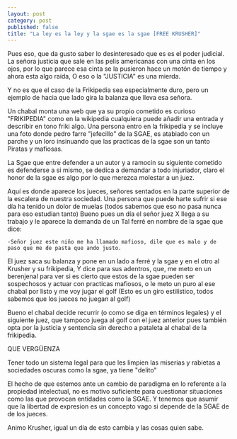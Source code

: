 ```yaml
---
layout: post
category: post
published: false
title: "La ley es la ley y la sgae es la sgae [FREE KRUSHER]"
---
```


Pues eso, que da gusto saber lo desinteresado que es es el poder judicial. La señora justicia que sale en las pelis americanas con una cinta en los ojos, por lo que parece esa cinta  se la pusieron hace un motón de tiempo y ahora esta algo raída, O eso o la "JUSTICIA" es una mierda.

Y no es que el caso de la Frikipedia sea especialmente duro, pero un ejemplo de hacia que lado gira la balanza que lleva esa señora. 

Un chabal monta una web que ya su propio cometido es curioso "FRIKIPEDIA" como en la wikipedia cualquiera puede añadir una entrada y describir en tono friki algo. Una persona entro en la frikipedia y se incluye una foto donde pedro farre "jefecillo" de la SGAE, es atabiado con un parche y un loro insinuando que las practicas de la sgae son un tanto Piratas y mafiosas. 

La Sgae que entre defender a un autor y a ramocin su siguiente cometido es defenderse a si mismo, se dedica a demandar a todo injuriador, claro el honor de la sgae es algo por lo que merezca molestar a un juez.

Aquí es donde aparece los jueces, señores sentados en la parte superior de la escalera de nuestra sociedad. Una persona que puede harte sufrir si ese día ha tenido un dolor de muelas (todos sabemos que eso no pasa nunca para eso estudian tanto) Bueno pues un día el señor juez X llega a su trabajo y le aparece la demanda de un Tal ferré en nombre de la sgae que dice:

    -Señor juez este niño me ha llamado mafioso, dile que es malo y de paso que me de pasta que ando justo. 

El juez saca su balanza y pone en un lado a ferré y la sgae y en el otro al Krusher y su frikipedia, Y dice para sus adentros, que, me meto en un berenjenal para ver si es cierto que estos de la sgae pueden ser sospechosos y actuar con practicas mafiosos, o le meto un puro al ese chabal por listo y me voy jugar el golf (Esto es un giro estilístico, todos sabemos que los jueces no juegan al golf)  

Bueno el chabal decide recurrir (o como se diga en términos legales) y el siguiente juez, que tampoco juega al golf con el juez anterior pues también opta por la justicia y sentencia sin derecho a pataleta al chabal de la frikipedia. 

QUE VERGÜENZA 

Tener todo un sistema legal para que les limpien las  miserias y rabietas a sociedades oscuras como la sgae, ya tiene "delito"

El hecho de que estemos ante un cambio de paradigma en lo referente a la propiedad intelectual, no es motivo suficiente para cuestionar situaciones como las que provocan entidades como la SGAE. Y tenemos que asumir que la libertad de expresion es un concepto vago si depende de la SGAE de de los jueces. 

Animo Krusher, igual un día de esto cambia y las cosas quien sabe.




